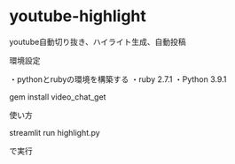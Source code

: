 # youtube-highlight
youtube自動切り抜き、ハイライト生成、自動投稿


環境設定

・pythonとrubyの環境を構築する
・ruby 2.7.1
・Python 3.9.1

gem install video_chat_get


使い方

streamlit run highlight.py

で実行

